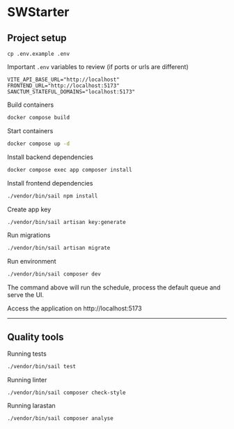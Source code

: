 # SWStarter

## Project setup

```shell
cp .env.example .env
```

Important `.env` variables to review (if ports or urls are different)
```dotenv
VITE_API_BASE_URL="http://localhost"
FRONTEND_URL="http://localhost:5173"
SANCTUM_STATEFUL_DOMAINS="localhost:5173"
```

Build containers
```bash
docker compose build
```

Start containers
```bash
docker compose up -d
```

Install backend dependencies
```bash
docker compose exec app composer install
```

Install frontend dependencies
```bash
./vendor/bin/sail npm install
```

Create app key
```bash
./vendor/bin/sail artisan key:generate
```

Run migrations
```bash
./vendor/bin/sail artisan migrate
```

Run environment
```bash
./vendor/bin/sail composer dev
```
The command above will run the schedule, process the default queue and serve the UI.

Access the application on http://localhost:5173

---

## Quality tools

Running tests
```bash
./vendor/bin/sail test
```

Running linter
```
./vendor/bin/sail composer check-style
```

Running larastan
```
./vendor/bin/sail composer analyse
```
